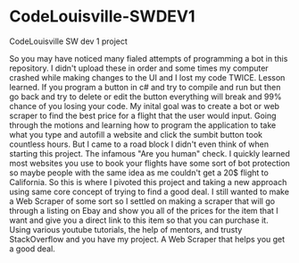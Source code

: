 # CodeLouisville-SWDEV1
CodeLouisville SW dev 1 project

So you may have noticed many fialed attempts of programming a bot in this repository. I didn't upload these in order and some times my computer crashed while making 
changes to the UI and I lost my code TWICE. Lesson learned. If you program a button in c# and try to compile and run but then go back and try to delete or edit the 
button everything will break and 99% chance of you losing your code. My inital goal was to create a bot or web scraper to find the best price for a flight that the user
would input. Going through the motions and learning how to program the application to take what you type and autofill a website and click the sumbit button took countless hours. But I came to a road block I didn't even think of when starting this project. The infamous "Are you human" check. I quickly learned most websites you
use to book your flights have some sort of bot protection so maybe people with the same idea as me couldn't get a 20$ flight to California. So this is where I pivoted this project and taking a new approach using same core concept of trying to find a good deal. I still wanted to make a Web Scraper of some sort so I settled on making a 
scraper that will go through a listing on Ebay and show you all of the prices for the item that I want and give you a direct link to this item so that you can purchase 
it. Using various youtube tutorials, the help of mentors, and trusty StackOverflow and you have my project. A Web Scraper that helps you get a good deal. 
